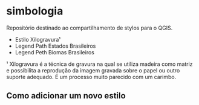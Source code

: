 # simbologia

Repositório destinado ao compartilhamento de stylos para o QGIS. 

 - Estilo Xilogravura¹
 - Legend Path Estados Brasileiros
 - Legend Peth Biomas Brasileiros




¹ Xilogravura é a técnica de gravura na qual se utiliza madeira como matriz e possibilita a reprodução da imagem gravada sobre o papel ou outro suporte adequado. É um processo muito parecido com um carimbo.


## Como adicionar um novo estilo

